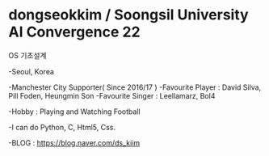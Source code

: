 # dongseokkim / Soongsil University AI Convergence 22
OS 기초설계

-Seoul, Korea

-Manchester City Supporter( Since 2016/17 )
-Favourite Player : David Silva, Pill Foden, Heungmin Son
-Favourite Singer : Leellamarz, Bol4

-Hobby : Playing and Watching Football

-I can do Python, C, Html5, Css.

-BLOG : https://blog.naver.com/ds_kiim


